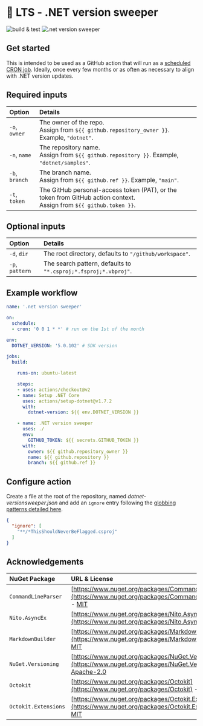 ﻿# 🎯 LTS - .NET version sweeper

![build & test](https://github.com/IEvangelist/dotnet-versionsweeper/workflows/build%20&%20test/badge.svg)
![.net version sweeper](https://github.com/IEvangelist/dotnet-versionsweeper/workflows/.net%20version%20sweeper/badge.svg)

## Get started

This is intended to be used as a GitHub action that will run as a [scheduled CRON job](https://docs.github.com/en/actions/reference/workflow-syntax-for-github-actions#onschedule). Ideally, once every few months or as often as necessary to align with .NET version updates.

## Required inputs

| Option          | Details                                                                                                                |
|:----------------|:-----------------------------------------------------------------------------------------------------------------------|
| `-o`, `owner`   | The owner of the repo.<br>Assign from `${{ github.repository_owner }}`. Example, `"dotnet"`.                           |
| `-n`, `name`    | The repository name.<br>Assign from `${{ github.repository }}`. Example, `"dotnet/samples"`.                           |
| `-b`, `branch`  | The branch name.<br>Assign from `${{ github.ref }}`. Example, `"main"`.                                                |
| `-t`, `token`   | The GitHub personal-access token (PAT), or the token from GitHub action context.<br>Assign from `${{ github.token }}`. |

## Optional inputs

| Option          | Details                                                         |
|:----------------|:----------------------------------------------------------------|
| `-d`, `dir`     | The root directory, defaults to `"/github/workspace"`.          |
| `-p`, `pattern` | The search pattern, defaults to `"*.csproj;*.fsproj;*.vbproj"`. |

## Example workflow

```yml
name: '.net version sweeper'

on:
  schedule:
  - cron: '0 0 1 * *' # run on the 1st of the month

env:
  DOTNET_VERSION: '5.0.102' # SDK version

jobs:
  build:

    runs-on: ubuntu-latest

    steps:
    - uses: actions/checkout@v2
    - name: Setup .NET Core
      uses: actions/setup-dotnet@v1.7.2
      with:
        dotnet-version: ${{ env.DOTNET_VERSION }}

    - name: .NET version sweeper
      uses: ./
      env:
        GITHUB_TOKEN: ${{ secrets.GITHUB_TOKEN }}
      with:
        owner: ${{ github.repository_owner }}
        name: ${{ github.repository }}
        branch: ${{ github.ref }}
```

## Configure action

Create a file at the root of the repository, named *dotnet-versionsweeper.json* and add an `ignore` entry following the [globbing patterns detailed here](https://docs.microsoft.com/dotnet/api/microsoft.extensions.filesystemglobbing.matcher#remarks).

```json
{
  "ignore": [
    "**/*ThisShouldNeverBeFlagged.csproj"
  ]
}
```

## Acknowledgements

| NuGet Package | URL & License |
|:-|:-|
| `CommandLineParser` | [https://www.nuget.org/packages/CommandLineParser](https://www.nuget.org/packages/CommandLineParser) - [MIT](https://www.nuget.org/packages/CommandLineParser/2.8.0/License) |
| `Nito.AsyncEx` | [https://www.nuget.org/packages/Nito.AsyncEx](https://www.nuget.org/packages/Nito.AsyncEx) - [MIT](https://licenses.nuget.org/MIT) |
| `MarkdownBuilder` | [https://www.nuget.org/packages/MarkdownBuilder](https://www.nuget.org/packages/MarkdownBuilder) - [MIT](https://licenses.nuget.org/MIT) |
| `NuGet.Versioning` | [https://www.nuget.org/packages/NuGet.Versioning](https://www.nuget.org/packages/NuGet.Versioning) - [Apache-2.0](https://licenses.nuget.org/Apache-2.0) |
| `Octokit` | [https://www.nuget.org/packages/Octokit](https://www.nuget.org/packages/Octokit) - [MIT](https://licenses.nuget.org/MIT) |
| `Octokit.Extensions` | [https://www.nuget.org/packages/Octokit.Extensions](https://www.nuget.org/packages/Octokit.Extensions) - [MIT](https://github.com/mirsaeedi/octokit.net.Extensions/blob/master/LICENSE) |
